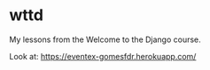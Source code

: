 # wttd
My lessons from the Welcome to the Django course.

Look at: https://eventex-gomesfdr.herokuapp.com/
